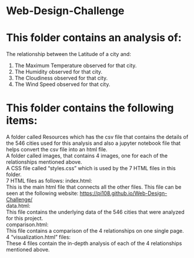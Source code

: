 # Web-Design-Challenge

# This folder contains an analysis of:
The relationship between the Latitude of a city and:
1.	The Maximum Temperature observed for that city.
2.	The Humidity observed for that city.
3.	The Cloudiness observed for that city.
4.	The Wind Speed observed for that city.

# This folder contains the following items:
A folder called Resources which  has the csv file that contains the details of the 546 cities used for this analysis and also a jupyter notebook file that helps convert the csv file into an html file.
<br>
A folder called images, that contains 4 images, one for each of the relationships mentioned above.
<br>
A CSS file called “styles.css” which is used by the 7 HTML files in this folder.
<br>
7 HTML files as follows:
index.html: 
<br>
This is the main html file that connects all the other files. This file can be seen at the following website:
https://pi108.github.io/Web-Design-Challenge/
<br>
data.html: 
<br>
This file contains the underlying data of the 546 cities that were analyzed for this project.
<br>
comparison.html:
<br>
This file contains a comparison of the 4 relationships on one single page.
<br>
4 “visualization.html” files: 
<br>
These 4 files contain the in-depth analysis of each of the 4 relationships mentioned above.
